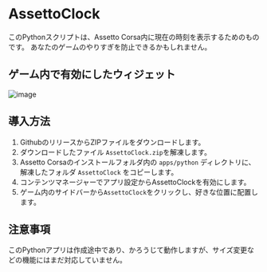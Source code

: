 # AssettoClock

このPythonスクリプトは、Assetto Corsa内に現在の時刻を表示するためのものです。
あなたのゲームのやりすぎを防止できるかもしれません。

## ゲーム内で有効にしたウィジェット
![image](https://github.com/kotaooka/AssettoClock/assets/115392256/3686de98-f4bc-4126-aaf3-90775bd79a43)

## 導入方法
1. GithubのリリースからZIPファイルをダウンロードします。
2. ダウンロードしたファイル `AssettoClock.zip`を解凍します。
3. Assetto Corsaのインストールフォルダ内の `apps/python` ディレクトリに、解凍したフォルダ `AssettoClock` をコピーします。
4. コンテンツマネージャーでアプリ設定からAssettoClockを有効にします。
5. ゲーム内のサイドバーから`AssettoClock`をクリックし、好きな位置に配置します。

## 注意事項
このPythonアプリは作成途中であり、かろうじて動作しますが、サイズ変更などの機能にはまだ対応していません。

